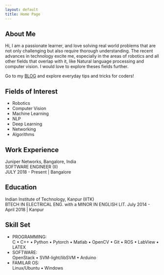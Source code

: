 ```yaml
---
layout: default
title: Home Page
---
```


## About Me
 Hi, I am a passionate learner, and love solving real world problems that are not only challenging but also require thorough understanding. The recent advances in technology excite me, especially in the areas of robotics and all other fields that overlap with it, like Natural language processing and computer vision. I would love to explore theses fields further.
 
Go to my [BLOG](blog_home.html) and explore everyday tips and tricks for coders!

## Fields of Interest
- Robotics  
- Computer Vision
- Machine Learning 
- NLP
- Deep Learning
- Networking
- Algorithms

## Work Experience
Juniper Networks, Bangalore, India<br/>
SOFTWARE ENGINEER (II)<br/>
JULY 2018 - Present | Bangalore

## Education
Indian Institute of Technology, Kanpur (IITK) <br/>
BTECH IN ELECTRICAL ENG. with a MINOR IN ENGLISH LIT.<bt/>
July 2014 - April 2018 | Kanpur

## Skill Set
- PROGRAMMING: <br/>
C • C++ • Python • Pytorch • Matlab • OpenCV • Git • ROS • LabView • LATEX
- SOFTWARE: <br/>
OpenStack • SVM-light/libSVM • Arduino 
- FAMILAR OS: <br/>
Linux/Ubuntu • Windows

